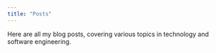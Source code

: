 ```yaml
---
title: "Posts"
---
```


Here are all my blog posts, covering various topics in technology and software engineering.